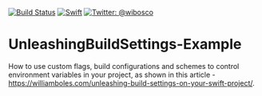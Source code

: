[![Build Status](https://travis-ci.org/wibosco/UnleashingBuildSettings-Example.svg)](https://travis-ci.org/wibosco/UnleashingBuildSettings-Example)
<a href="https://swift.org"><img src="https://img.shields.io/badge/Swift-3.0-orange.svg?style=flat" alt="Swift" 
/></a>
<a href="https://twitter.com/wibosco"><img src="https://img.shields.io/badge/twitter-@wibosco-blue.svg?style=flat" alt="Twitter: @wibosco" /></a>

# UnleashingBuildSettings-Example
How to use custom flags, build configurations and schemes to control environment variables in your project, as shown in this article - https://williamboles.com/unleashing-build-settings-on-your-swift-project/.
